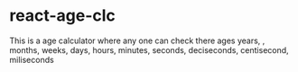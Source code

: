 # react-age-clc
This is a age calculator where any one can check there ages years, , months, weeks, days, hours, minutes, seconds, deciseconds, centisecond, miliseconds
